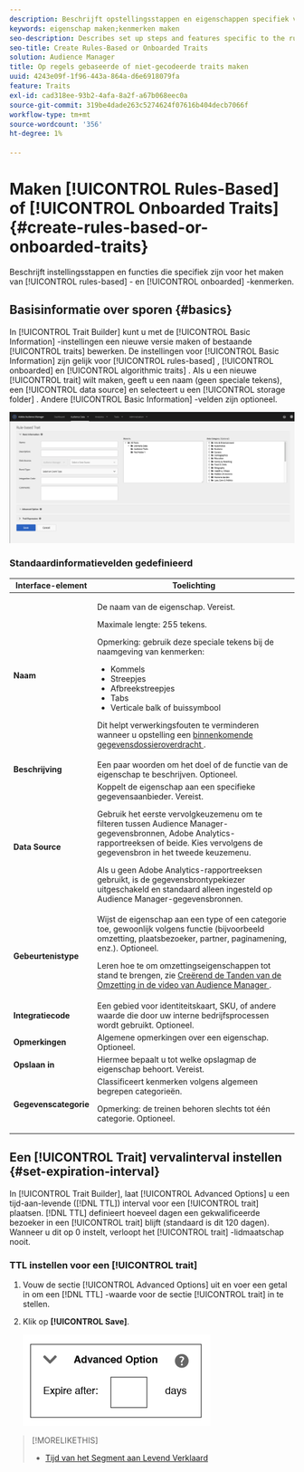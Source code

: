 ```yaml
---
description: Beschrijft opstellingsstappen en eigenschappen specifiek voor het op regel-gebaseerde en ongebogen proces van de de eigenaarverwezenlijking.
keywords: eigenschap maken;kenmerken maken
seo-description: Describes set up steps and features specific to the rules-based and onboarded trait creation process.
seo-title: Create Rules-Based or Onboarded Traits
solution: Audience Manager
title: Op regels gebaseerde of niet-gecodeerde traits maken
uuid: 4243e09f-1f96-443a-864a-d6e6918079fa
feature: Traits
exl-id: cad318ee-93b2-4afa-8a2f-a67b068eec0a
source-git-commit: 319be4dade263c5274624f07616b404decb7066f
workflow-type: tm+mt
source-wordcount: '356'
ht-degree: 1%

---
```


# Maken [!UICONTROL Rules-Based] of [!UICONTROL Onboarded Traits] {#create-rules-based-or-onboarded-traits}

Beschrijft instellingsstappen en functies die specifiek zijn voor het maken van [!UICONTROL rules-based] - en [!UICONTROL onboarded] -kenmerken.

<!-- c_tb_rules_traits.xml -->

## Basisinformatie over sporen {#basics}

In [!UICONTROL Trait Builder] kunt u met de [!UICONTROL Basic Information] -instellingen een nieuwe versie maken of bestaande [!UICONTROL traits] bewerken. De instellingen voor [!UICONTROL Basic Information] zijn gelijk voor [!UICONTROL rules-based] , [!UICONTROL onboarded] en [!UICONTROL algorithmic traits] . Als u een nieuwe [!UICONTROL trait] wilt maken, geeft u een naam (geen speciale tekens), een [!UICONTROL data source] en selecteert u een [!UICONTROL storage folder] . Andere [!UICONTROL Basic Information] -velden zijn optioneel.

<!-- c_tb_basics.xml -->

![ creeer-spoor ](assets/create-trait.png)

### Standaardinformatievelden gedefinieerd

<table id="table_42AEC7A5B22346C5BB996D2D36C56229"> 
 <thead> 
  <tr> 
   <th colname="col1" class="entry"> Interface-element </th> 
   <th colname="col2" class="entry"> Toelichting </th> 
  </tr> 
 </thead>
 <tbody> 
  <tr> 
   <td colname="col1"> <b><span class="uicontrol"> Naam </span></b> </td> 
   <td colname="col2"> <p>De naam van de eigenschap. Vereist. </p> <p>Maximale lengte: 255 tekens. </p> <p> <p>Opmerking: gebruik deze speciale tekens bij de naamgeving van kenmerken: 
      <ul id="ul_AB38A333F21A4AA9B5656CBA69BA65E3"> 
       <li id="li_0E5033B540BC41E799075845388E85A7">Kommels </li> 
       <li id="li_B1A6C3E3FB98473A91E4675EE09460F0">Streepjes </li> 
       <li id="li_579302FE34B64FE0AE3C751012839229">Afbreekstreepjes </li> 
       <li id="li_44890F738CC64E449CC2545D701ECBC7">Tabs </li> 
       <li id="li_C203837501A94342923C99A7DAD1ED61">Verticale balk of buissymbool </li> 
      </ul> </p> </p> <p>Dit helpt verwerkingsfouten te verminderen wanneer u opstelling een <a href="../../integration/sending-audience-data/batch-data-transfer-explained/inbound-file-contents.md"> binnenkomende gegevensdossieroverdracht </a>. </p> </td> 
  </tr> 
  <tr> 
   <td colname="col1"> <b><span class="uicontrol"> Beschrijving </span></b> </td> 
   <td colname="col2"> Een paar woorden om het doel of de functie van de eigenschap te beschrijven. Optioneel. </td> 
  </tr> 
  <tr> 
   <td colname="col1"> <b><span class="uicontrol"> Data Source </span></b> </td> 
   <td colname="col2"> Koppelt de eigenschap aan een specifieke gegevensaanbieder. Vereist. <p>Gebruik het eerste vervolgkeuzemenu om te filteren tussen Audience Manager-gegevensbronnen, Adobe Analytics-rapportreeksen of beide. Kies vervolgens de gegevensbron in het tweede keuzemenu.</p><p> Als u geen Adobe Analytics-rapportreeksen gebruikt, is de gegevensbrontypekiezer uitgeschakeld en standaard alleen ingesteld op Audience Manager-gegevensbronnen.</p>  </td> 
  </tr>
   <tr> 
   <td colname="col1"> <b><span class="uicontrol"> Gebeurtenistype </span></b> </td> 
   <td colname="col2"> Wijst de eigenschap aan een type of een categorie toe, gewoonlijk volgens functie (bijvoorbeeld omzetting, plaatsbezoeker, partner, paginamening, enz.). Optioneel. <p> Leren hoe te om omzettingseigenschappen tot stand te brengen, zie <a href="https://experienceleague.adobe.com/docs/audience-manager-learn/tutorials/build-and-manage-audiences/traits-and-segments/creating-conversion-traits.html"> Creërend de Tanden van de Omzetting in de video van Audience Manager </a>. </p></td> 
  </tr> 
  <tr> 
   <td colname="col1"> <b><span class="uicontrol"> Integratiecode </span></b> </td> 
   <td colname="col2"> Een gebied voor identiteitskaart, SKU, of andere waarde die door uw interne bedrijfsprocessen wordt gebruikt. Optioneel. </td> 
  </tr> 
  <tr> 
   <td colname="col1"> <b><span class="uicontrol"> Opmerkingen </span></b> </td> 
   <td colname="col2"> Algemene opmerkingen over een eigenschap. Optioneel. </td> 
  </tr> 
  <tr> 
   <td colname="col1"> <b><span class="uicontrol"> Opslaan in </span></b> </td> 
   <td colname="col2"> Hiermee bepaalt u tot welke opslagmap de eigenschap behoort. Vereist. </td> 
  </tr> 
  <tr> 
   <td colname="col1"> <b><span class="uicontrol"> Gegevenscategorie </span></b> </td> 
   <td colname="col2"> Classificeert kenmerken volgens algemeen begrepen categorieën. <p>Opmerking: de treinen behoren slechts tot één categorie. Optioneel. </p> </td> 
  </tr> 
 </tbody> 
</table>

## Een [!UICONTROL Trait] vervalinterval instellen {#set-expiration-interval}

In [!UICONTROL Trait Builder], laat [!UICONTROL Advanced Options] u een tijd-aan-levende ([!DNL TTL]) interval voor een [!UICONTROL trait] plaatsen. [!DNL TTL] definieert hoeveel dagen een gekwalificeerde bezoeker in een [!UICONTROL trait] blijft (standaard is dit 120 dagen). Wanneer u dit op 0 instelt, verloopt het [!UICONTROL trait] -lidmaatschap nooit.

<!-- t_tb_ttl.xml -->

### TTL instellen voor een [!UICONTROL trait]

1. Vouw de sectie [!UICONTROL Advanced Options] uit en voer een getal in om een [!DNL TTL] -waarde voor de sectie [!UICONTROL trait] in te stellen.
1. Klik op **[!UICONTROL Save]**.

   ![](assets/TTL.png)

>[!MORELIKETHIS]
>
>* [ Tijd van het Segment aan Levend Verklaard ](../../features/traits/segment-ttl-explained.md)
